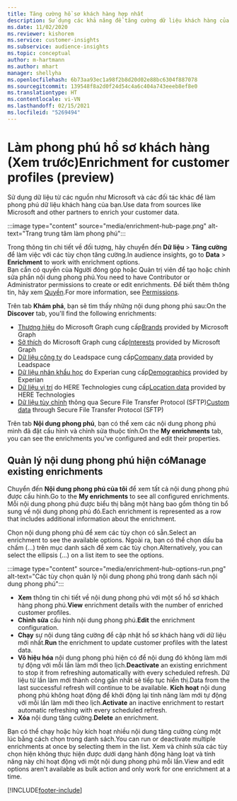 ```yaml
---
title: Tăng cường hồ sơ khách hàng hợp nhất
description: Sử dụng các khả năng để tăng cường dữ liệu khách hàng của bạn.
ms.date: 11/02/2020
ms.reviewer: kishorem
ms.service: customer-insights
ms.subservice: audience-insights
ms.topic: conceptual
author: m-hartmann
ms.author: mhart
manager: shellyha
ms.openlocfilehash: 6b73aa93ec1a98f2b8d20d02e88bc6304f887078
ms.sourcegitcommit: 139548f8a2d0f24d54c4a6c404a743eeeb8ef8e0
ms.translationtype: HT
ms.contentlocale: vi-VN
ms.lasthandoff: 02/15/2021
ms.locfileid: "5269494"
---
```

# <a name="enrichment-for-customer-profiles-preview"></a><span data-ttu-id="67f74-103">Làm phong phú hồ sơ khách hàng (Xem trước)</span><span class="sxs-lookup"><span data-stu-id="67f74-103">Enrichment for customer profiles (preview)</span></span>

<span data-ttu-id="67f74-104">Sử dụng dữ liệu từ các nguồn như Microsoft và các đối tác khác để làm phong phú dữ liệu khách hàng của bạn.</span><span class="sxs-lookup"><span data-stu-id="67f74-104">Use data from sources like Microsoft and other partners to enrich your customer data.</span></span>

:::image type="content" source="media/enrichment-hub-page.png" alt-text="Trang trung tâm làm phong phú":::

<span data-ttu-id="67f74-106">Trong thông tin chi tiết về đối tượng, hãy chuyển đến **Dữ liệu** > **Tăng cường** để làm việc với các tùy chọn tăng cường.</span><span class="sxs-lookup"><span data-stu-id="67f74-106">In audience insights, go to **Data** > **Enrichment** to work with enrichment options.</span></span>    
<span data-ttu-id="67f74-107">Bạn cần có quyền của Người đóng góp hoặc Quản trị viên để tạo hoặc chỉnh sửa phần nội dung phong phú.</span><span class="sxs-lookup"><span data-stu-id="67f74-107">You need to have Contributor or Administrator permissions to create or edit enrichments.</span></span> <span data-ttu-id="67f74-108">Để biết thêm thông tin, hãy xem [Quyền](permissions.md).</span><span class="sxs-lookup"><span data-stu-id="67f74-108">For more information, see [Permissions](permissions.md).</span></span>

<span data-ttu-id="67f74-109">Trên tab **Khám phá**, bạn sẽ tìm thấy những nội dung phong phú sau:</span><span class="sxs-lookup"><span data-stu-id="67f74-109">On the **Discover** tab, you'll find the following enrichments:</span></span>

- <span data-ttu-id="67f74-110">[Thương hiệu](enrichment-microsoft-graph.md) do Microsoft Graph cung cấp</span><span class="sxs-lookup"><span data-stu-id="67f74-110">[Brands](enrichment-microsoft-graph.md) provided by Microsoft Graph</span></span>
- <span data-ttu-id="67f74-111">[Sở thích](enrichment-microsoft-graph.md) do Microsoft Graph cung cấp</span><span class="sxs-lookup"><span data-stu-id="67f74-111">[Interests](enrichment-microsoft-graph.md) provided by Microsoft Graph</span></span>
- <span data-ttu-id="67f74-112">[Dữ liệu công ty](enrichment-leadspace.md) do Leadspace cung cấp</span><span class="sxs-lookup"><span data-stu-id="67f74-112">[Company data](enrichment-leadspace.md) provided by Leadspace</span></span>
- <span data-ttu-id="67f74-113">[Dữ liệu nhân khẩu học](enrichment-experian.md) do Experian cung cấp</span><span class="sxs-lookup"><span data-stu-id="67f74-113">[Demographics](enrichment-experian.md) provided by Experian</span></span>
- <span data-ttu-id="67f74-114">[Dữ liệu vị trí](enrichment-here.md) do HERE Technologies cung cấp</span><span class="sxs-lookup"><span data-stu-id="67f74-114">[Location data](enrichment-here.md) provided by HERE Technologies</span></span>
- <span data-ttu-id="67f74-115">[Dữ liệu tùy chỉnh](enrichment-SFTP-custom-import.md) thông qua Secure File Transfer Protocol (SFTP)</span><span class="sxs-lookup"><span data-stu-id="67f74-115">[Custom data](enrichment-SFTP-custom-import.md) through Secure File Transfer Protocol (SFTP)</span></span>

<span data-ttu-id="67f74-116">Trên tab **Nội dung phong phú**, bạn có thể xem các nội dung phong phú mình đã đặt cấu hình và chỉnh sửa thuộc tính.</span><span class="sxs-lookup"><span data-stu-id="67f74-116">On the **My enrichments** tab, you can see the enrichments you've configured and edit their properties.</span></span>

## <a name="manage-existing-enrichments"></a><span data-ttu-id="67f74-117">Quản lý nội dung phong phú hiện có</span><span class="sxs-lookup"><span data-stu-id="67f74-117">Manage existing enrichments</span></span>

<span data-ttu-id="67f74-118">Chuyển đến **Nội dung phong phú của tôi** để xem tất cả nội dung phong phú được cấu hình.</span><span class="sxs-lookup"><span data-stu-id="67f74-118">Go to the **My enrichments** to see all configured enrichments.</span></span> <span data-ttu-id="67f74-119">Mỗi nội dung phong phú được biểu thị bằng một hàng bao gồm thông tin bổ sung về nội dung phong phú đó.</span><span class="sxs-lookup"><span data-stu-id="67f74-119">Each enrichment is represented as a row that includes additional information about the enrichment.</span></span>

<span data-ttu-id="67f74-120">Chọn nội dung phong phú để xem các tùy chọn có sẵn.</span><span class="sxs-lookup"><span data-stu-id="67f74-120">Select an enrichment to see the available options.</span></span> <span data-ttu-id="67f74-121">Ngoài ra, bạn có thể chọn dấu ba chấm (...) trên mục danh sách để xem các tùy chọn.</span><span class="sxs-lookup"><span data-stu-id="67f74-121">Alternatively, you can select the ellipsis (...) on a list item to see the options.</span></span>

:::image type="content" source="media/enrichment-hub-options-run.png" alt-text="Các tùy chọn quản lý nội dung phong phú trong danh sách nội dung phong phú":::

- <span data-ttu-id="67f74-123">**Xem** thông tin chi tiết về nội dung phong phú với một số hồ sơ khách hàng phong phú.</span><span class="sxs-lookup"><span data-stu-id="67f74-123">**View** enrichment details with the number of enriched customer profiles.</span></span>
- <span data-ttu-id="67f74-124">**Chỉnh sửa** cấu hình nội dung phong phú.</span><span class="sxs-lookup"><span data-stu-id="67f74-124">**Edit** the enrichment configuration.</span></span>
- <span data-ttu-id="67f74-125">**Chạy** sự nội dung tăng cường để cập nhật hồ sơ khách hàng với dữ liệu mới nhất.</span><span class="sxs-lookup"><span data-stu-id="67f74-125">**Run** the enrichment to update customer profiles with the latest data.</span></span>
- <span data-ttu-id="67f74-126">**Vô hiệu hóa** nội dung phong phú hiện có để nội dung đó không làm mới tự động với mỗi lần làm mới theo lịch.</span><span class="sxs-lookup"><span data-stu-id="67f74-126">**Deactivate** an existing enrichment to stop it from refreshing automatically with every scheduled refresh.</span></span> <span data-ttu-id="67f74-127">Dữ liệu từ lần làm mới thành công gần nhất sẽ tiếp tục hiển thị.</span><span class="sxs-lookup"><span data-stu-id="67f74-127">Data from the last successful refresh will continue to be available.</span></span> <span data-ttu-id="67f74-128">**Kích hoạt** nội dung phong phú không hoạt động để khởi động lại tính năng làm mới tự động với mỗi lần làm mới theo lịch.</span><span class="sxs-lookup"><span data-stu-id="67f74-128">**Activate** an inactive enrichment to restart automatic refreshing with every scheduled refresh.</span></span>
- <span data-ttu-id="67f74-129">**Xóa** nội dung tăng cường.</span><span class="sxs-lookup"><span data-stu-id="67f74-129">**Delete** an enrichment.</span></span>

<span data-ttu-id="67f74-130">Bạn có thể chạy hoặc hủy kích hoạt nhiều nội dung tăng cường cùng một lúc bằng cách chọn trong danh sách.</span><span class="sxs-lookup"><span data-stu-id="67f74-130">You can run or deactivate multiple enrichments at once by selecting them in the list.</span></span> <span data-ttu-id="67f74-131">Xem và chỉnh sửa các tùy chọn hiện không thực hiện được dưới dạng hành động hàng loạt và tính năng này chỉ hoạt động với một nội dung phong phú mỗi lần.</span><span class="sxs-lookup"><span data-stu-id="67f74-131">View and edit options aren't available as bulk action and only work for one enrichment at a time.</span></span>


[!INCLUDE[footer-include](../includes/footer-banner.md)]